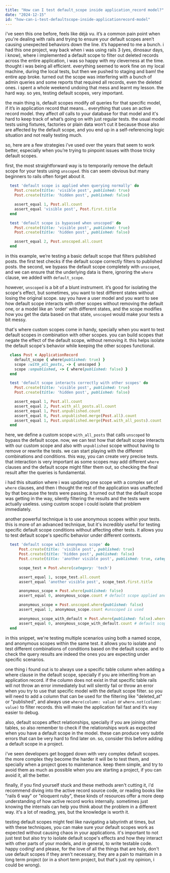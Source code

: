 ```yaml
---
title: "How can I test default_scope inside application_record model?"
date: "2024-12-15"
id: "how-can-i-test-defaultscope-inside-applicationrecord-model"
---
```


i've seen this one before, feels like déjà vu. it’s a common pain point when you're dealing with rails and trying to ensure your default scopes aren’t causing unexpected behaviors down the line. it’s happened to me a bunch. i had this one project, way back when i was using rails 3 (yes, dinosaur days, i know), where i implemented a default scope to filter out deleted records across the entire application, i was so happy with my cleverness at the time. thought i was being all efficient. everything seemed to work fine on my local machine, during the local tests, but then we pushed to staging and bam! the entire app broke. turned out the scope was interfering with a bunch of admin queries and some reports that required all records, even the deleted ones. i spent a whole weekend undoing that mess and learnt my lesson. the hard way. so yes, testing default scopes, very important.

the main thing is, default scopes modify *all* queries for that specific model, if it’s in application record that means… everything that uses an active record model. they affect *all* calls to your database for that model and it's hard to keep track of what’s going on with just regular tests. the usual model tests using fixtures, factories or plain data won’t cut it because those also are affected by the default scope, and you end up in a self-referencing logic situation and not really testing much.

so, here are a few strategies i’ve used over the years that seem to work better, especially when you’re trying to pinpoint issues with those tricky default scopes.

first, the most straightforward way is to temporarily remove the default scope for your tests using `unscoped`. this can seem obvious but many beginners to rails often forget about it.

```ruby
  test 'default scope is applied when querying normally' do
    Post.create(title: 'visible post', published: true)
    Post.create(title: 'hidden post', published: false)

    assert_equal 1, Post.all.count
    assert_equal 'visible post', Post.first.title
  end

  test 'default scope is bypassed when unscoped' do
    Post.create(title: 'visible post', published: true)
    Post.create(title: 'hidden post', published: false)

    assert_equal 2, Post.unscoped.all.count
  end
```

in this example, we’re testing a basic default scope that filters published posts. the first test checks if the default scope correctly filters to published posts. the second, we bypass the default scope completely with `unscoped`, and we can ensure that the underlying data is there, ignoring the `where` clause, we added with `default_scope`.

however, `unscoped` is a bit of a blunt instrument. it’s good for isolating the scope's effect, but sometimes, you want to test different states without losing the original scope. say you have a user model and you want to see how default scope interacts with other scopes without removing the default one, or a model like an 'order' with different states, and the scope modifies how you get the data based on that state, `unscoped` would make your tests a bit messy.

that's where custom scopes come in handy, specially when you want to test default scopes in combination with other scopes. you can build scopes that negate the effect of the default scope, without removing it. this helps isolate the default scope's behavior while keeping the other scopes functional.

```ruby
  class Post < ApplicationRecord
    default_scope { where(published: true) }
    scope :with_all_posts, -> { unscoped }
    scope :unpublished, -> { where(published: false) }
  end

  test 'default scope interacts correctly with other scopes' do
    Post.create(title: 'visible post', published: true)
    Post.create(title: 'hidden post', published: false)

    assert_equal 1, Post.all.count
    assert_equal 2, Post.with_all_posts.all.count
    assert_equal 1, Post.unpublished.count
    assert_equal 0, Post.unpublished.merge(Post.all).count
    assert_equal 1, Post.unpublished.merge(Post.with_all_posts).count
  end
```

here, we define a custom scope `with_all_posts` that calls `unscoped` to bypass the default scope. now, we can test how that default scope interacts with our custom scope and also with `unpublished` scope without having to remove or rewrite the tests. we can start playing with the different combinations and conditions. this way, you can create very precise tests. that interaction is very important as some scopes may add different `where` clauses and the default scope might filter them out, so checking the final result after the queries is fundamental.

i had this situation where i was updating one scope with a complex set of `where` clauses, and then i thought the rest of the application was unaffected by that because the tests were passing. it turned out that the default scope was getting in the way, silently filtering the results and the tests were actually useless. using custom scope i could isolate that problem immediately.

another powerful technique is to use anonymous scopes within your tests. this is more of an advanced technique, but it's incredibly useful for testing specific default scope conditions without affecting other tests. it allows you to test default scope's specific behavior under different contexts.

```ruby
  test 'default scope with anonymous scope' do
      Post.create(title: 'visible post', published: true)
      Post.create(title: 'hidden post', published: false)
      Post.create(title: 'another visible post', published: true, category: 'tech')

      scope_test = Post.where(category: 'tech')

      assert_equal 1, scope_test.all.count
      assert_equal 'another visible post', scope_test.first.title

      anonymous_scope = Post.where(published: false)
      assert_equal 0, anonymous_scope.count # default scope applied and no results

      anonymous_scope = Post.unscoped.where(published: false)
      assert_equal 1, anonymous_scope.count #unscoped is used

      anonymous_scope_with_default = Post.where(published: false).where(category: 'tech')
      assert_equal 0, anonymous_scope_with_default.count # default scope filter it out
  end
```

in this snippet, we're testing multiple scenarios using both a named scope, and anonymous scopes within the same test. it allows you to isolate and test different combinations of conditions based on the default scope. and to check the query results are indeed the ones you are expecting under specific scenarios.

one thing i found out is to always use a specific table column when adding a where clause in the default scope, specially if you are inheriting from an application record. if the column does not exist in that specific table rails will not throw an error immediately but will silently fail or throw an error when you try to use that specific model with the default scope filter. so you will need to add a column that can be used for the filtering like "deleted_at" or "published", and always use `where(column: value)` or `where.not(column: value)` to filter records. this will make the application fail fast and it’s way easier to debug.

also, default scopes affect relationships, specially if you are joining other tables, so also remember to check if the relationships work as expected when you have a default scope in the model. these can produce very subtle errors that can be very hard to find later on. so, consider this before adding a default scope in a project.

i’ve seen developers get bogged down with very complex default scopes. the more complex they become the harder it will be to test them, and specially when a project goes to maintenance. keep them simple, and try to avoid them as much as possible when you are starting a project, if you can avoid it, all the better.

finally, if you find yourself stuck and these methods aren't cutting it, i'd recommend diving into the active record source code, or reading books like "rails 6 way" or "eloquent ruby", these kinds of resources offer a more deep understanding of how active record works internally. sometimes just knowing the internals can help you think about the problem in a different way. it's a lot of reading, yes, but the knowledge is worth it.

testing default scopes might feel like navigating a labyrinth at times, but with these techniques, you can make sure your default scopes work as expected without causing chaos in your applications. it's important to not just test but also try to isolate default scope's effects and how they interact with other parts of your models, and in general, to write testable code. happy coding! and please, for the love of all the things that are holy, don't use default scopes if they aren't necessary, they are a pain to maintain in a long term project (or in a short term project, but that's just my opinion, i could be wrong).
